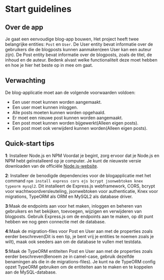# Start guidelines

## Over de app

Je gaat een eenvoudige blog-app bouwen, Het project heeft twee belangrijke entities: `Post` en `User`. De User entity bevat informatie over de gebruikers die de blogposts kunnen aanmaken(een User kan een auteur zijn). De Post entity bevat informatie over de blogposts, zoals de titel, de inhoud en de auteur. Bedenk alvast welke functionaliteit deze moet hebben en hoe je hier het beste op in mee om gaat.

## Verwachting

De blog-applicatie moet aan de volgende voorwaarden voldoen:

- Een user moet kunnen worden aangemaakt.
- Een user moet kunnen inloggen.
- Alle posts moeten kunnen worden opgehaald.
- Er moet een nieuwe post kunnen worden aangemaakt.
- Een post moet kunnen worden bijgewerkt(Alleen eigen posts).
- Een post moet ook verwijderd kunnen worden(Alleen eigen posts).

## Quick-start tips

**1**: Installeer Node.js en NPM
Voordat je begint, zorg ervoor dat je Node.js en NPM hebt geïnstalleerd op je computer. Je kunt de nieuwste versie downloaden van de officiële [Node.js-website].

**2**: Installeer de benodigde dependencies voor de blogapplicatie met het command `npm install express cors ejs bcrypt jsonwebtoken knex typeorm mysql2`. Dit installeert de Express.js webframework, CORS, bcrypt voor wachtwoordversleuteling, jsonwebtoken voor authenticatie, Knex voor migrations, TypeORM als ORM en MySQL2 als database driver.

**3**:Maak de endpoints aan voor het maken, inloggen en beheren van gebruikers en het bekijken, toevoegen, wijzigen en verwijderen van blogposts. Gebruik Express.js om de endpoints aan te maken, op dit punt hebben we nog geen connectie met de database.

**4**:Maak de migration-files voor Post en User aan met de properties zoals eerder beschreven(Dit is een tip, je bent vrij je entities te noemen zoals je wilt), maak ook seeders aan om de database te vullen met testdata.

**5**:Maak de TypeORM entiteiten Post en User aan met de properties zoals eerder beschreven(Benoem ze in camel-case, gebruik dezelfde benamingen als die in de migrations-files). Je kunt na de TypeORM config opzet TypeORM gebruiken om de entiteiten aan te maken en te koppelen aan de MySQL-database.

[node.js-website]: https://nodejs.org/en

